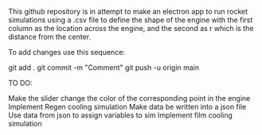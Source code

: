 This github repository is in attempt to make an electron
app to run rocket simulations using a .csv file to
define the shape of the engine with the first column as the 
location across the engine, and the second as r which is 
the distance from the center.

To add changes use this sequence:

git add .
git commit -m "Comment"
git push -u origin main

TO DO:

Make the slider change the color of the corresponding point in the engine
Implement Regen cooling simulation
Make data be written into a json file
Use data from json to assign variables to sim
Implement film cooling simulation